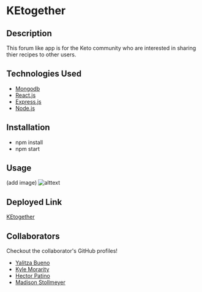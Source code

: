 # KEtogether

## Description 

This forum like app is for the Keto community who are interested in sharing thier recipes to other users.  

## Technologies Used

- [Mongodb](https://www.mongodb.com/)
- [React.js](https://reactjs.org/)
- [Express.js](https://expressjs.com/)
- [Node.js](https://nodejs.org/en/)

## Installation

- npm install
- npm start

## Usage

(add image)
![alttext]()

## Deployed Link

[KEtogether](https://ketogether.herokuapp.com/)

## Collaborators 

Checkout the collaborator's GitHub profiles!

- [Yalitza Bueno](https://github.com/yalitzab)
- [Kyle Morarity](https://github.com/km4891)
- [Hector Patino](https://github.com/patinoman)
- [Madison Stollmeyer](https://github.com/nosideri)

